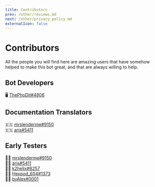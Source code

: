 ```yaml
---
title: Contributors
prev: /other/reviews.md
next: /other/privacy_policy.md
externalIcon: false
---
```


# Contributors

All the people you will find here are amazing users that have somehow helped to make this bot great, and that are always willing to help.

## Bot Developers

:desktop_computer: [ThePhoDit#4806](https://discord.com/users/459649180969730050)

## Documentation Translators

:es: [mrslenderme#9150](https://discord.com/users/707094993084350504)
<br/>
:es: [aris#5411](https://discord.com/users/680189998750105711)

## Early Testers

:man_scientist: [mrslenderme#9150](https://discord.com/users/707094993084350504)
<br/>
:man_scientist: [aris#5411](https://discord.com/users/680189998750105711)
<br/>
:man_scientist: [k2helix#8257](https://discord.com/users/461279654158925825)
<br/>
:man_scientist: [Hexpod_604#1373](https://discord.com/users/704467620035821619)
<br/>
:man_scientist: [byAlex#0001](https://discord.com/users/716712953662931035)